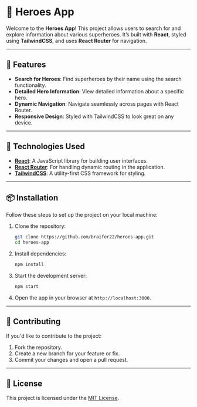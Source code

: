 # 🦸 Heroes App

Welcome to the **Heroes App**! This project allows users to search for and explore information about various superheroes. It’s built with **React**, styled using **TailwindCSS**, and uses **React Router** for navigation.

---

## 📖 Features

- **Search for Heroes**: Find superheroes by their name using the search functionality.
- **Detailed Hero Information**: View detailed information about a specific hero.
- **Dynamic Navigation**: Navigate seamlessly across pages with React Router.
- **Responsive Design**: Styled with TailwindCSS to look great on any device.

---

## 🚀 Technologies Used

- **[React](https://reactjs.org/)**: A JavaScript library for building user interfaces.
- **[React Router](https://reactrouter.com/)**: For handling dynamic routing in the application.
- **[TailwindCSS](https://tailwindcss.com/)**: A utility-first CSS framework for styling.

---

## 📦 Installation

Follow these steps to set up the project on your local machine:

1. Clone the repository:

   ```bash
   git clone https://github.com/braifer22/heroes-app.git
   cd heroes-app
   ```

2. Install dependencies:

   ```bash
   npm install
   ```

3. Start the development server:

   ```bash
   npm start
   ```

4. Open the app in your browser at `http://localhost:3000`.

---

## 🙌 Contributing

If you'd like to contribute to the project:

1. Fork the repository.
2. Create a new branch for your feature or fix.
3. Commit your changes and open a pull request.

---

## 📄 License

This project is licensed under the [MIT License](LICENSE).

